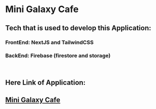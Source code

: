 # Mini Galaxy Cafe
## Tech that is used to develop this Application:

### FrontEnd: NextJS and TailwindCSS
### BackEnd: Firebase (firestore and storage)
<br/>

## Here Link of Application:

## [Mini Galaxy Cafe](https://mini-galaxy-cafe.vercel.app/)